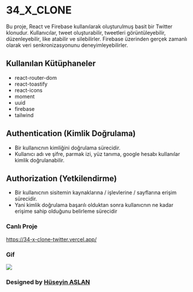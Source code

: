 # 34_X_CLONE

Bu proje, React ve Firebase kullanılarak oluşturulmuş basit bir Twitter klonudur. Kullanıcılar, tweet oluşturabilir, tweetleri görüntüleyebilir, düzenleyebilir, like atabilir ve silebilirler. Firebase üzerinden gerçek zamanlı olarak veri senkronizasyonunu deneyimleyebilirler. 


## Kullanılan Kütüphaneler

- react-router-dom
- react-toastify
- react-icons
- moment
- uuid
- firebase
- tailwind

## Authentication (Kimlik Doğrulama)

- Bir kullanıcnın kimliğini doğrulama sürecidir.
- Kullanıcı adı ve şifre, parmak izi, yüz tanıma, google hesabı kullanılar kimlik doğrulanabilir. 

## Authorization (Yetkilendirme)

- Bir kullanıcnın sisitemin kaynaklarına / işlevlerine / sayflarına erişim sürecidir.
- Yani kimlik doğrulama başarılı olduktan sonra kullanıcnın ne kadar erişime sahip olduğunu belirleme sürecidir


### Canlı Proje

https://34-x-clone-twitter.vercel.app/


### Gif

![](./public/Adsız%20tasarım.gif)


### Designed by <a href="https://www.linkedin.com/in/h%C3%BCseyin-aslan-128519203/" target="_blank">Hüseyin ASLAN</a> 

